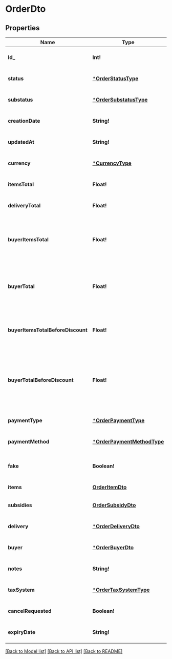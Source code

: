 # OrderDto

## Properties
Name | Type | Description | Notes
------------ | ------------- | ------------- | -------------
**Id_** | **Int!** | Идентификатор заказа. | [optional] [default to null]
**status** | [***OrderStatusType**](OrderStatusType.md) |  | [optional] [default to null]
**substatus** | [***OrderSubstatusType**](OrderSubstatusType.md) |  | [optional] [default to null]
**creationDate** | **String!** |  | [optional] [default to null]
**updatedAt** | **String!** |  | [optional] [default to null]
**currency** | [***CurrencyType**](CurrencyType.md) |  | [optional] [default to null]
**itemsTotal** | **Float!** | Платеж покупателя.  | [optional] [default to null]
**deliveryTotal** | **Float!** | Стоимость доставки.  | [optional] [default to null]
**buyerItemsTotal** | **Float!** | {% note warning \&quot;\&quot; %}  Этот параметр устарел.  {% endnote %}  Стоимость всех товаров в заказе в валюте покупателя после применения скидок и без учета стоимости доставки.  | [optional] [default to null]
**buyerTotal** | **Float!** | {% note warning \&quot;\&quot; %}  Этот параметр устарел.  {% endnote %}  Стоимость всех товаров в заказе в валюте покупателя после применения скидок и с учетом стоимости доставки.  | [optional] [default to null]
**buyerItemsTotalBeforeDiscount** | **Float!** | Стоимость всех товаров в заказе в валюте покупателя без учета стоимости доставки и до применения скидок по:  * акциям; * купонам; * промокодам.  | [optional] [default to null]
**buyerTotalBeforeDiscount** | **Float!** | {% note warning \&quot;\&quot; %}  Этот параметр устарел.  {% endnote %}  Стоимость всех товаров в заказе в валюте покупателя до применения скидок и с учетом стоимости доставки (&#x60;buyerItemsTotalBeforeDiscount&#x60; + стоимость доставки).  | [optional] [default to null]
**paymentType** | [***OrderPaymentType**](OrderPaymentType.md) |  | [optional] [default to null]
**paymentMethod** | [***OrderPaymentMethodType**](OrderPaymentMethodType.md) |  | [optional] [default to null]
**fake** | **Boolean!** | Тип заказа:  * &#x60;false&#x60; — настоящий заказ покупателя.  * &#x60;true&#x60; — [тестовый](../../pushapi/concepts/sandbox.md) заказ Маркета.  | [optional] [default to null]
**items** | [**OrderItemDto**](OrderItemDTO.md) | Список товаров в заказе. | [default to null]
**subsidies** | [**OrderSubsidyDto**](OrderSubsidyDTO.md) | Список субсидий по типам. | [optional] [default to null]
**delivery** | [***OrderDeliveryDto**](OrderDeliveryDTO.md) |  | [optional] [default to null]
**buyer** | [***OrderBuyerDto**](OrderBuyerDTO.md) |  | [optional] [default to null]
**notes** | **String!** | Комментарий к заказу. | [optional] [default to null]
**taxSystem** | [***OrderTaxSystemType**](OrderTaxSystemType.md) |  | [optional] [default to null]
**cancelRequested** | **Boolean!** | **Только для модели DBS**  Запрошена ли отмена.  | [optional] [default to null]
**expiryDate** | **String!** |  | [optional] [default to null]

[[Back to Model list]](../README.md#documentation-for-models) [[Back to API list]](../README.md#documentation-for-api-endpoints) [[Back to README]](../README.md)


